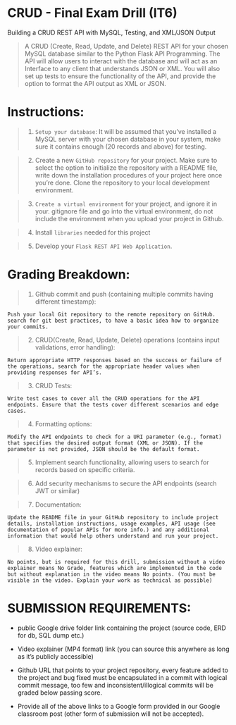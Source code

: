 # CRUD - Final Exam Drill (IT6)

Building a CRUD REST API with MySQL, Testing, and XML/JSON Output

> A CRUD (Create, Read, Update, and Delete) REST API for your chosen MySQL database similar to the Python Flask API Programming. The API will allow users to interact with the database and will act as an Interface to any client that understands JSON or XML. You will also set up tests to ensure the functionality of the API, and provide the option to format the API output as XML or JSON.

# Instructions:

> 1. `Setup your database`: It will be assumed that you’ve installed a MySQL server with your chosen database in your system, make
sure it contains enough (20 records and above) for testing.

> 2. Create a new `GitHub repository` for your project. Make sure to select the option to initialize the repository with a README file, write down the installation procedures of your project here once you’re done. Clone the repository to your local development environment.

> 3. `Create a virtual environment` for your project, and ignore it in your. gitignore file and go into the virtual environment, do not include the environment when you upload your project in Github.

> 4. Install `libraries` needed for this project

> 5. Develop your `Flask REST API Web Application`.

# Grading Breakdown:

> 1. Github commit and push (containing multiple commits having different timestamp):

    Push your local Git repository to the remote repository on GitHub. search for git best practices, to have a basic idea how to organize your commits.

> 2. CRUD(Create, Read, Update, Delete) operations (contains input validations, error handling):

    Return appropriate HTTP responses based on the success or failure of the operations, search for the appropriate header values when providing responses for API’s.

> 3. CRUD Tests:

    Write test cases to cover all the CRUD operations for the API endpoints. Ensure that the tests cover different scenarios and edge cases.

> 4. Formatting options:

    Modify the API endpoints to check for a URI parameter (e.g., format) that specifies the desired output format (XML or JSON). If the parameter is not provided, JSON should be the default format.

> 5. Implement search functionality, allowing users to search for records based on specific criteria.

> 6. Add security mechanisms to secure the API endpoints (search JWT or similar)

> 7. Documentation:

    Update the README file in your GitHub repository to include project details, installation instructions, usage examples, API usage (see documentation of popular APIs for more info.) and any additional information that would help others understand and run your project.

> 8. Video explainer: 

    No points, but is required for this drill, submission without a video explainer means No Grade, features which are implemented in the code but without explanation in the video means No points. (You must be visible in the video. Explain your work as technical as possible)

# SUBMISSION REQUIREMENTS:

- public Google drive folder link containing the project (source code, ERD for db, SQL dump etc.)

- Video explainer (MP4 format) link (you can source this anywhere as long as it’s publicly accessible)

- Github URL that points to your project repository, every feature added to the project and bug fixed must be encapsulated in a commit with logical commit message, too few and inconsistent/illogical commits will be graded below passing score.

- Provide all of the above links to a Google form provided in our Google classroom post (other form of submission will not be accepted).